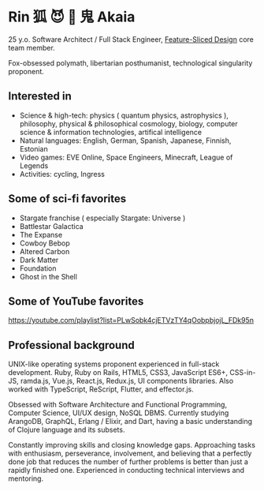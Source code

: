 # Rin 狐 😈 🦊 鬼 Akaia

25 y.o. Software Architect / Full Stack Engineer, [Feature-Sliced Design](https://Feature-Sliced.Design) core team member.

Fox-obsessed polymath, libertarian posthumanist, technological singularity proponent.

## Interested in

- Science & high-tech: physics ( quantum physics, astrophysics ), philosophy, physical & philosophical cosmology, biology, computer science & information technologies, artifical intelligence
- Natural languages: English, German, Spanish, Japanese, Finnish, Estonian
- Video games: EVE Online, Space Engineers, Minecraft, League of Legends
- Activities: cycling, Ingress

## Some of sci-fi favorites

- Stargate franchise ( especially Stargate: Universe )
- Battlestar Galactica
- The Expanse
- Cowboy Bebop
- Altered Carbon
- Dark Matter
- Foundation
- Ghost in the Shell

## Some of YouTube favorites

https://youtube.com/playlist?list=PLwSobk4cjETVzTY4qOobpbjojL_FDk95n

## Professional background

UNIX-like operating systems proponent experienced in full-stack development. Ruby, Ruby on Rails, HTML5, CSS3, JavaScript ES6+, CSS-in-JS, ramda.js, Vue.js, React.js, Redux.js, UI components libraries. Also worked with TypeScript, ReScript, Flutter, and effector.js.

Obsessed with Software Architecture and Functional Programming, Computer Science, UI/UX design, NoSQL DBMS. Currently studying ArangoDB, GraphQL, Erlang / Elixir, and Dart, having a basic understanding of Clojure language and its subsets.

Constantly improving skills and closing knowledge gaps. Approaching tasks with enthusiasm, perseverance, involvement, and believing that a perfectly done job that reduces the number of further problems is better than just a rapidly finished one. Experienced in conducting technical interviews and mentoring.
